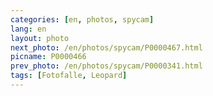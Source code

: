 ```yaml
---
categories: [en, photos, spycam]
lang: en
layout: photo
next_photo: /en/photos/spycam/P0000467.html
picname: P0000466
prev_photo: /en/photos/spycam/P0000341.html
tags: [Fotofalle, Leopard]
---
```

